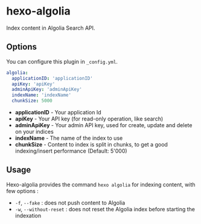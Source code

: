 # hexo-algolia

Index content in Algolia Search API.

## Options

You can configure this plugin in `_config.yml`.

``` yaml
algolia:
  applicationID: 'applicationID'
  apiKey: 'apiKey'
  adminApiKey: 'adminApiKey'
  indexName: 'indexName'
  chunkSize: 5000
```

- **applicationID** - Your application Id
- **apiKey** - Your API key (for read-only operation, like search)
- **adminApiKey** - Your admin API key, used for create, update and delete on your indices
- **indexName** - The name of the index to use
- **chunkSize** - Content to index is split in chunks, to get a good indexing/insert performance (Default: 5'000)

## Usage

Hexo-algolia provides the command `hexo algolia` for indexing content, with few options :

* `-f`, `--fake` : does not push content to Algolia
* `-w`, `--without-reset` : does not reset the Algolia index before starting the indexation
